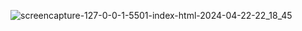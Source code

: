 ![screencapture-127-0-0-1-5501-index-html-2024-04-22-22_18_45](https://github.com/sakshiy2000/Animation_Coffee_Template/assets/127825022/997481a1-b0ce-4945-9871-a260c9159713)
